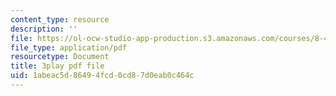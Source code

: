 ```yaml
---
content_type: resource
description: ''
file: https://ol-ocw-studio-app-production.s3.amazonaws.com/courses/8-421-atomic-and-optical-physics-i-spring-2014/1abeac5d86494fcd0cd87d0eab0c464c_r70MEz4cZFc.pdf
file_type: application/pdf
resourcetype: Document
title: 3play pdf file
uid: 1abeac5d-8649-4fcd-0cd8-7d0eab0c464c
---
```

